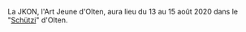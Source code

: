 La JKON, l'Art Jeune d'Olten, aura lieu du 13 au 15 août 2020 dans le "[Schützi](https://schuetzi.ch/)" d'Olten. 
